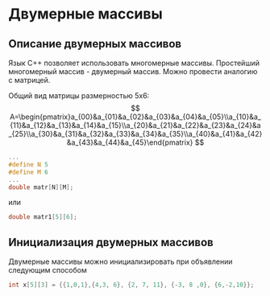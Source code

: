 # Двумерные массивы

## Описание двумерных массивов
Язык C++ позволяет использовать многомерные массивы. Простейший многомерный массив - двумерный массив. Можно провести аналогию с матрицей.

Общий вид матрицы размерностью 5х6:
$$
A=\begin{pmatrix}a_{00}&a_{01}&a_{02}&a_{03}&a_{04}&a_{05}\\a_{10}&a_{11}&a_{12}&a_{13}&a_{14}&a_{15}\\a_{20}&a_{21}&a_{22}&a_{23}&a_{24}&a_{25}\\a_{30}&a_{31}&a_{32}&a_{33}&a_{34}&a_{35}\\a_{40}&a_{41}&a_{42}&a_{43}&a_{44}&a_{45}\end{pmatrix}
$$

```c++
...
#define N 5
#define M 6
...
double matr[N][M];
```
или
```c++
double matr1[5][6];
```
## Инициализация двумерных массивов
Двумерные массивы можно инициализировать при объявлении следующим способом

```c++
int x[5][3] = {{1,0,1},{4,3, 6}, {2, 7, 11}, {-3, 8 ,0}, {6,-2,10}};
```
<!--stackedit_data:
eyJoaXN0b3J5IjpbLTEyMDc0Mzg3OTgsOTU3MzYyMTIxXX0=
-->